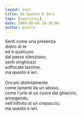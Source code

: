 ```yaml
---
layout: post
title: Ma Questo È Ieri
tags: [speciale,]
date: 2009-06-06 18:26:00
author: pietro
---
```

Senti come una presenza<br/>dietro di te<br/>ed è qualcuno<br/>dal passo silenzioso;<br/>senti singhiozzi<br/>soffocate lacrime,<br/>ma questo è ieri.<br/><br/>Ora più distintamente<br/>come lamenti da un abisso,<br/>come l'urlo di un cuore dal ghiaccio,<br/>annegando,<br/>nell'infinito di un crepaccio;<br/>ma questo è ieri.
